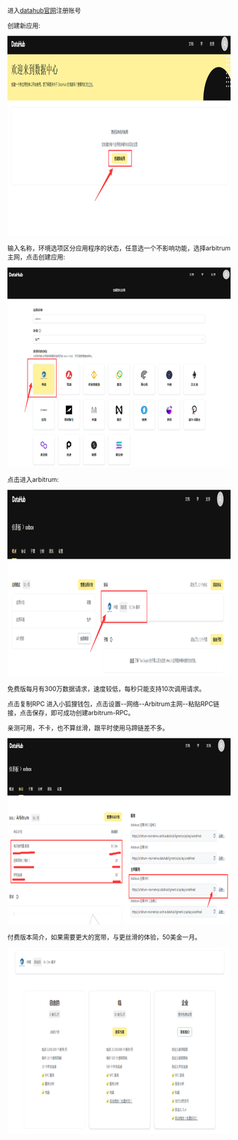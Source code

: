 进入[datahub官网](https://datahub.figment.io/auth/login)注册账号

创建新应用:
<p align="center">
  <img width="750" height="450" src= "../img/datahub/datahub_1.png" />
</p>
输入名称，环境选项区分应用程序的状态，任意选一个不影响功能，选择arbitrum主网，点击创建应用:
<p align="center">
  <img width="780" height="450" src= "../img/datahub/datahub_2.png" />
</p>
点击进入arbitrum:
<p align="center">
  <img width="680" height="420" src= "../img/datahub/datahub_3.png" />
</p>
免费版每月有300万数据请求，速度较低，每秒只能支持10次调用请求。

点击复制RPC
进入小狐狸钱包，点击设置--网络--Arbitrum主网--粘贴RPC链接，点击保存，即可成功创建arbitrum-RPC。

亲测可用，不卡，也不算丝滑，跟平时使用马蹄链差不多。
<p align="center">
  <img width="780" height="420" src= "../img/datahub/datahub_4.png" />
</p>
付费版本简介，如果需要更大的宽带，与更丝滑的体验，50美金一月。
<p align="center">
  <img width="780" height="420" src= "../img/datahub/datahub_5.png" />
</p>